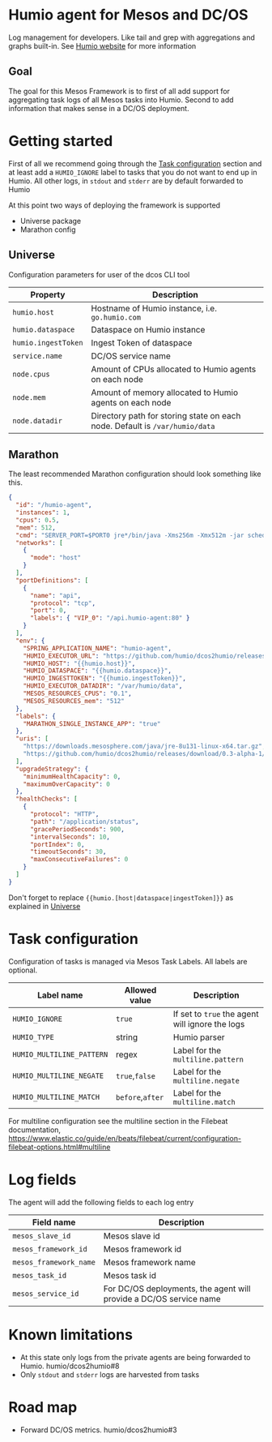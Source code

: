 # Humio agent for Mesos and DC/OS

Log management for developers. Like tail and grep with aggregations and graphs built-in. See [Humio website](https://humio.com) for more information
## Goal

The goal for this Mesos Framework is to first of all add support for aggregating task logs of all Mesos tasks into Humio. Second to add information that makes sense in a DC/OS deployment.

# Getting started

First of all we recommend going through the [Task configuration](#taskconfiguration) section and at least add a `HUMIO_IGNORE` label to tasks that you do not want to end up in Humio. All other logs, in `stdout` and `stderr` are by default
forwarded to Humio

At this point two ways of deploying the framework is supported
 * Universe package
 * Marathon config
 
## Universe<a name="universe"></a>
Configuration parameters for user of the dcos CLI tool

| Property            | Description                                                                 |
|---------------------|-----------------------------------------------------------------------------|
| `humio.host`        | Hostname of Humio instance, i.e. `go.humio.com`                             |
| `humio.dataspace`   | Dataspace on Humio instance                                                 |
| `humio.ingestToken` | Ingest Token of dataspace                                                   |
| `service.name`      | DC/OS service name                                                          |
| `node.cpus`         | Amount of CPUs allocated to Humio agents on each node                       |
| `node.mem`          | Amount of memory allocated to Humio agents on each node                     |
| `node.datadir`      | Directory path for storing state on each node. Default is `/var/humio/data` |

## Marathon
The least recommended Marathon configuration should look something like this.

```json
{
  "id": "/humio-agent",
  "instances": 1,
  "cpus": 0.5,
  "mem": 512,
  "cmd": "SERVER_PORT=$PORT0 jre*/bin/java -Xms256m -Xmx512m -jar scheduler-*.jar",
  "networks": [
    {
      "mode": "host"
    }
  ],
  "portDefinitions": [
    {
      "name": "api",
      "protocol": "tcp",
      "port": 0,
      "labels": { "VIP_0": "/api.humio-agent:80" }
    }
  ],
  "env": {
    "SPRING_APPLICATION_NAME": "humio-agent",
    "HUMIO_EXECUTOR_URL": "https://github.com/humio/dcos2humio/releases/download/0.3-alpha-1/executor-0.3-alpha-1.jar",
    "HUMIO_HOST": "{{humio.host}}",
    "HUMIO_DATASPACE": "{{humio.dataspace}}",
    "HUMIO_INGESTTOKEN": "{{humio.ingestToken}}",
    "HUMIO_EXECUTOR_DATADIR": "/var/humio/data",
    "MESOS_RESOURCES_CPUS": "0.1",
    "MESOS_RESOURCES_mem": "512"
  },
  "labels": {
    "MARATHON_SINGLE_INSTANCE_APP": "true"
  },
  "uris": [
    "https://downloads.mesosphere.com/java/jre-8u131-linux-x64.tar.gz",
    "https://github.com/humio/dcos2humio/releases/download/0.3-alpha-1/scheduler-0.3-alpha-1.jar"
  ],
  "upgradeStrategy": {
    "minimumHealthCapacity": 0,
    "maximumOverCapacity": 0
  },
  "healthChecks": [
    {
      "protocol": "HTTP",
      "path": "/application/status",
      "gracePeriodSeconds": 900,
      "intervalSeconds": 10,
      "portIndex": 0,
      "timeoutSeconds": 30,
      "maxConsecutiveFailures": 0
    }
  ]
}
```

Don't forget to replace `{{humio.[host|dataspace|ingestToken]}}` as explained in [Universe](#Universe)

# Task configuration<a name="taskconfiguration"></a>
Configuration of tasks is managed via Mesos Task Labels. All labels are optional.

| Label name                | Allowed value    | Description                                     |
|---------------------------|------------------|-------------------------------------------------|
| `HUMIO_IGNORE`            | `true`           | If set to `true` the agent will ignore the logs |
| `HUMIO_TYPE`              | string           | Humio parser                                    |
| `HUMIO_MULTILINE_PATTERN` | regex            | Label for the `multiline.pattern`               |
| `HUMIO_MULTILINE_NEGATE`  | `true`,`false`   | Label for the `multiline.negate`                |
| `HUMIO_MULTILINE_MATCH`   | `before`,`after` | Label for the `multiline.match`                 |

For multiline configuration see the multiline section in the Filebeat documentation, https://www.elastic.co/guide/en/beats/filebeat/current/configuration-filebeat-options.html#multiline

Log fields
===

The agent will add the following fields to each log entry

| Field name             | Description                                                        |
|------------------------|--------------------------------------------------------------------|
| `mesos_slave_id`       | Mesos slave id                                                     |
| `mesos_framework_id`   | Mesos framework id                                                 |
| `mesos_framework_name` | Mesos framework name                                               |
| `mesos_task_id`        | Mesos task id                                                      |
| `mesos_service_id`     | For DC/OS deployments, the agent will provide a DC/OS service name |

Known limitations
===
* At this state only logs from the private agents are being forwarded to Humio. humio/dcos2humio#8
* Only `stdout` and `stderr` logs are harvested from tasks

Road map
===
* Forward DC/OS metrics. humio/dcos2humio#3